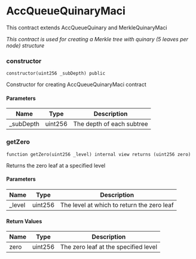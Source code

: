 # AccQueueQuinaryMaci

This contract extends AccQueueQuinary and MerkleQuinaryMaci

_This contract is used for creating a
Merkle tree with quinary (5 leaves per node) structure_

### constructor

```solidity
constructor(uint256 _subDepth) public
```

Constructor for creating AccQueueQuinaryMaci contract

#### Parameters

| Name       | Type    | Description               |
| ---------- | ------- | ------------------------- |
| \_subDepth | uint256 | The depth of each subtree |

### getZero

```solidity
function getZero(uint256 _level) internal view returns (uint256 zero)
```

Returns the zero leaf at a specified level

#### Parameters

| Name    | Type    | Description                                |
| ------- | ------- | ------------------------------------------ |
| \_level | uint256 | The level at which to return the zero leaf |

#### Return Values

| Name | Type    | Description                          |
| ---- | ------- | ------------------------------------ |
| zero | uint256 | The zero leaf at the specified level |
